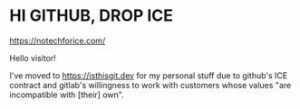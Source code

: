 # HI GITHUB, DROP ICE

https://notechforice.com/

Hello visitor!

I've moved to https://isthisgit.dev for my personal stuff due to github's ICE contract and gitlab's willingness to work with customers whose values "are incompatible with [their] own". 
